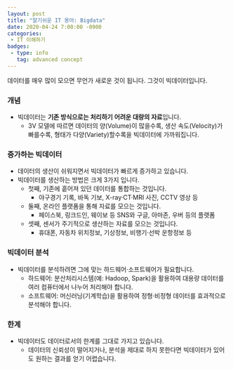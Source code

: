```yaml
---
layout: post
title: "알기쉬운 IT 용어: Bigdata"
date: 2020-04-24 7:00:00 -0900
categories: 
 - IT 이해하기
badges:
 - type: info
   tag: advanced concept
---
```


데이터를 매우 많이 모으면 무언가 새로운 것이 됩니다. 그것이 빅데이터입니다.

<!--more-->

### **개념**
 - 빅데이터는 **기존 방식으로는 처리하기 어려운 대량의 자료**입니다.
   - 3V 모델에 따르면 데이터의 양(Volume)이 많을수록, 생산 속도(Velocity)가 빠를수록, 형태가 다양(Variety)할수록을 빅데이터에 가까워집니다.
   
### **증가하는 빅데이터**
 - 데이터의 생산이 쉬워지면서 빅데이터가 빠르게 증가하고 있습니다.
 - 빅데이터를 생산하는 방법은 크게 3가지 입니다.
   - 첫째, 기존에 흩어져 있던 데이터를 통합하는 것입니다.
     - 야구경기 기록, 바독 기보, X-ray·CT·MRI 사진, CCTV 영상 등
   - 둘째, 온라인 플랫폼을 통해 자료를 모으는 것입니다.
     - 페이스북, 링크드인, 웨이보 등 SNS와 구글, 아마존, 우버 등의 플랫폼
   - 셋째, 센서가 주기적으로 생산하는 자료를 모으는 것입니다.
     - 휴대폰, 자동차 위치정보, 기상정보, 비행기·선박 운항정보 등

### **빅데이터 분석**
 - 빅데이터를 분석하려면 그에 맞는 하드웨어·소프트웨어가 필요합니다.
   - 하드웨어: 분산처리시스템(예: Hadoop, Spark)을 활용하여 대용량 데이터를 여러 컴퓨터에서 나누어 처리해야 합니다.
   - 소프트웨어: 머신러닝(기계학습)을 활용하여 정형·비정형 데이터를 효과적으로 분석해야 합니다.

### **한계**
 - 빅데이터도 데이터로서의 한계를 그대로 가지고 있습니다.
   - 데이터의 신뢰성이 떨어지거나, 분석을 제대로 하지 못한다면 빅데이터가 있어도 원하는 결과를 얻기 어렵습니다.
 
